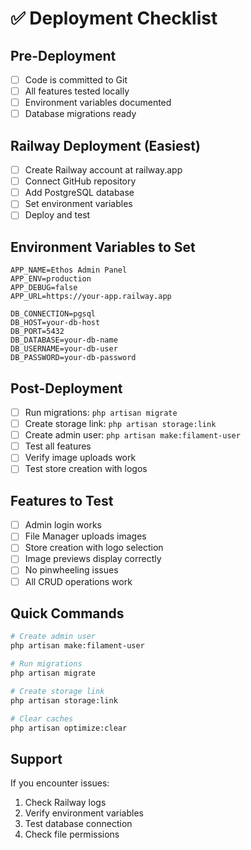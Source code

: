 # ✅ Deployment Checklist

## Pre-Deployment
- [ ] Code is committed to Git
- [ ] All features tested locally
- [ ] Environment variables documented
- [ ] Database migrations ready

## Railway Deployment (Easiest)
- [ ] Create Railway account at railway.app
- [ ] Connect GitHub repository
- [ ] Add PostgreSQL database
- [ ] Set environment variables
- [ ] Deploy and test

## Environment Variables to Set
```
APP_NAME=Ethos Admin Panel
APP_ENV=production
APP_DEBUG=false
APP_URL=https://your-app.railway.app

DB_CONNECTION=pgsql
DB_HOST=your-db-host
DB_PORT=5432
DB_DATABASE=your-db-name
DB_USERNAME=your-db-user
DB_PASSWORD=your-db-password
```

## Post-Deployment
- [ ] Run migrations: `php artisan migrate`
- [ ] Create storage link: `php artisan storage:link`
- [ ] Create admin user: `php artisan make:filament-user`
- [ ] Test all features
- [ ] Verify image uploads work
- [ ] Test store creation with logos

## Features to Test
- [ ] Admin login works
- [ ] File Manager uploads images
- [ ] Store creation with logo selection
- [ ] Image previews display correctly
- [ ] No pinwheeling issues
- [ ] All CRUD operations work

## Quick Commands
```bash
# Create admin user
php artisan make:filament-user

# Run migrations
php artisan migrate

# Create storage link
php artisan storage:link

# Clear caches
php artisan optimize:clear
```

## Support
If you encounter issues:
1. Check Railway logs
2. Verify environment variables
3. Test database connection
4. Check file permissions
